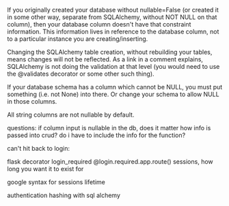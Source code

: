 If you originally created your database without nullable=False (or created it in some other way, separate from SQLAlchemy, without NOT NULL on that column), then your database column doesn't have that constraint information. This information lives in reference to the database column, not to a particular instance you are creating/inserting.


Changing the SQLAlchemy table creation, without rebuilding your tables, means changes will not be reflected. As a link in a comment explains, SQLAlchemy is not doing the validation at that level (you would need to use the @validates decorator or some other such thing).

If your database schema has a column which cannot be NULL, you must put something (i.e. not None) into there. Or change your schema to allow NULL in those columns.

All string columns are not nullable by default.

questions: if column input is nullable in the db, does it matter how info is passed into crud? do i have to include the info for the function?



can't hit back to login:

flask decorator login_required
@login.required.app.route()
sessions, how long you want it to exist for

google syntax for sessions lifetime

authentication hashing with sql alchemy